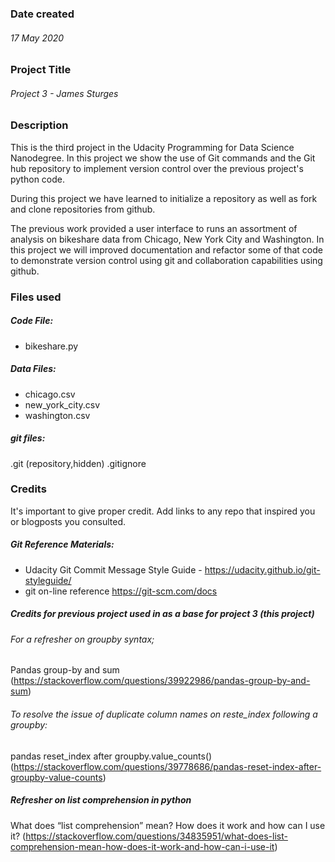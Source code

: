 ### Date created
###### 17 May 2020

### Project Title
###### Project 3 - James Sturges

### Description
This is the third project in the Udacity Programming for Data Science Nanodegree.
In this project we show the use of Git commands and the Git hub repository to implement version control
over the previous project's python code.

During this project we have learned to initialize a repository as well as fork and clone repositories from
github.

The previous work provided a user interface to runs an assortment of analysis on bikeshare data from Chicago,
New York City and Washington.  In this project we will improved documentation and refactor some of that code
to demonstrate version control using git and collaboration capabilities using github.

### Files used
##### Code File:
- bikeshare.py
##### Data Files:
- chicago.csv
- new_york_city.csv
- washington.csv

##### git files:
.git (repository,hidden)
.gitignore

### Credits
It's important to give proper credit. Add links to any repo that inspired you or blogposts you consulted.
##### Git Reference Materials:
- Udacity Git Commit Message Style Guide - https://udacity.github.io/git-styleguide/
- git on-line reference https://git-scm.com/docs

##### Credits for previous project used in as a base for project 3 (this project)
###### For a refresher on groupby syntax;
Pandas group-by and sum 
(https://stackoverflow.com/questions/39922986/pandas-group-by-and-sum)

###### To resolve the issue of duplicate column names on reste_index following a groupby:
pandas reset_index after groupby.value_counts()
(https://stackoverflow.com/questions/39778686/pandas-reset-index-after-groupby-value-counts)
##### Refresher on list comprehension in python
What does “list comprehension” mean? How does it work and how can I use it?
(https://stackoverflow.com/questions/34835951/what-does-list-comprehension-mean-how-does-it-work-and-how-can-i-use-it)

